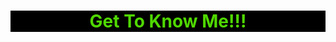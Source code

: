  <h1> Get To Know Me!!! <h1/> 

<head>
    <style>
        body { color: green; 
        }
        h1 { color: #4fd800;
        }
        h1 {
        background-color: #000000;
        }
        h1 {
        text-align:center
        }
    </style>
 </head>
